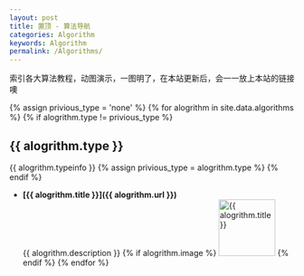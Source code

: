 ```yaml
---
layout: post
title: 置顶 - 算法导航
categories: Algorithm
keywords: Algorithm
permalink: /Algorithms/
---
```


索引各大算法教程，动图演示，一图明了，在本站更新后，会一一放上本站的链接噢


{% assign privious_type = 'none' %}
{% for alogrithm in site.data.algorithms %}
{% if alogrithm.type != privious_type %}
## {{ alogrithm.type }}
{{ alogrithm.typeinfo }}
{% assign privious_type = alogrithm.type %}
{% endif %}
* **[{{ alogrithm.title }}]({{ alogrithm.url }})**  
    {{ alogrithm.description }}
{% if alogrithm.image %}
    <img src="{{ alogrithm.image }}" alt="{{ alogrithm.title }}" height="100px"/>
{% endif %}
{% endfor %}